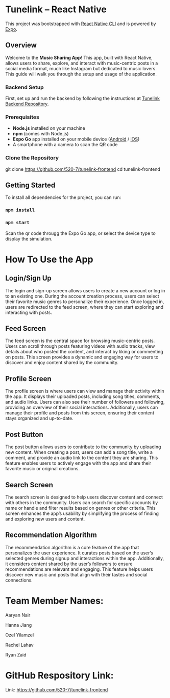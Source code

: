 # Tunelink – React Native

This project was bootstrapped with [React Native CLI](https://reactnative.dev/docs/environment-setup) and is powered by [Expo](https://expo.dev/).

## Overview

Welcome to the **Music Sharing App**! This app, built with React Native, allows users to share, explore, and interact with music-centric posts in a social media format, much like Instagram but dedicated to music lovers. This guide will walk you through the setup and usage of the application.

### Backend Setup  

First, set up and run the backend by following the instructions at [Tunelink Backend Repository](https://github.com/520-7/tunelink-backend). 

### Prerequisites  

- **Node.js** installed on your machine  
- **npm** (comes with Node.js)  
- **Expo Go** app installed on your mobile device ([Android](https://play.google.com/store/apps/details?id=host.exp.exponent) / [iOS](https://apps.apple.com/app/expo-go/id982107779))  
- A smartphone with a camera to scan the QR code

### Clone the Repository  

git clone https://github.com/520-7/tunelink-frontend
cd tunelink-frontend

## Getting Started

To install all dependencies for the project, you can run:

### `npm install`

### `npm start`

Scan the qr code througg the Expo Go app, or select the device type to display the simulation.

# How To Use the App

## Login/Sign Up  
The login and sign-up screen allows users to create a new account or log in to an existing one. During the account creation process, users can select their favorite music genres to personalize their experience. Once logged in, users are redirected to the feed screen, where they can start exploring and interacting with posts.

## Feed Screen  
The feed screen is the central space for browsing music-centric posts. Users can scroll through posts featuring videos with audio tracks, view details about who posted the content, and interact by liking or commenting on posts. This screen provides a dynamic and engaging way for users to discover and enjoy content shared by the community.

## Profile Screen  
The profile screen is where users can view and manage their activity within the app. It displays their uploaded posts, including song titles, comments, and audio links. Users can also see their number of followers and following, providing an overview of their social interactions. Additionally, users can manage their profile and posts from this screen, ensuring their content stays organized and up-to-date.

## Post Button  
The post button allows users to contribute to the community by uploading new content. When creating a post, users can add a song title, write a comment, and provide an audio link to the content they are sharing. This feature enables users to actively engage with the app and share their favorite music or original creations.

## Search Screen  
The search screen is designed to help users discover content and connect with others in the community. Users can search for specific accounts by name or handle and filter results based on genres or other criteria. This screen enhances the app’s usability by simplifying the process of finding and exploring new users and content.

## Recommendation Algorithm  
The recommendation algorithm is a core feature of the app that personalizes the user experience. It curates posts based on the user’s selected genres during signup and interactions within the app. Additionally, it considers content shared by the user’s followers to ensure recommendations are relevant and engaging. This feature helps users discover new music and posts that align with their tastes and social connections.

# Team Member Names:

Aaryan Nair

Hanna Jiang

Ozel Yilamzel

Rachel Lahav

Ryan Zaid

# GitHub Respository Link:
Link: https://github.com/520-7/tunelink-frontend
